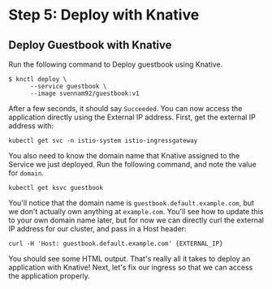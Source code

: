 # Step 5: Deploy with Knative

## Deploy Guestbook with Knative

Run the following command to Deploy guestbook using Knative.

```text
$ knctl deploy \
      --service guestbook \
      --image svennam92/guestbook:v1
```

After a few seconds, it should say `Succeeded`. You can now access the application directly using the External IP address. First, get the external IP address with:

```text
kubectl get svc -n istio-system istio-ingressgateway
```

You also need to know the domain name that Knative assigned to the Service we just deployed. Run the following command, and note the value for `domain`.

```text
kubectl get ksvc guestbook
```

You'll notice that the domain name is `guestbook.default.example.com`, but we don't actually own anything at `example.com`. You'll see how to update this to your own domain name later, but for now we can directly curl the external IP address for our cluster, and pass in a Host header:  
  
`curl -H 'Host: guestbook.default.example.com' {EXTERNAL_IP}`

You should see some HTML output. That's really all it takes to deploy an application with Knative! Next, let's fix our ingress so that we can access the application properly.

